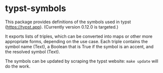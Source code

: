 # typst-symbols

This package provides definitions of the symbols used in typst
(<https://typst.app>).  (Currently version 0.12.0 is targeted.)

It exports lists of triples, which can be converted into maps or
other more appropriate forms, depending on the use case.  Each
triple contains the symbol name (Text), a Boolean that is True
if the symbol is an accent, and the resolved symbol (Text).

The symbols can be updated by scraping the typst website:
`make update` will do the work.
